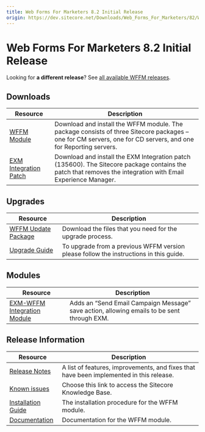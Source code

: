 ```yaml
---
title: Web Forms For Marketers 8.2 Initial Release
origin: https://dev.sitecore.net/Downloads/Web_Forms_For_Marketers/82/Web_Forms_For_Marketers_82_Initial_Version
---
```


# Web Forms For Marketers 8.2 Initial Release

  <Alert variant='warning' mb={4}>
    <AlertIcon />
    

Looking for **a different release**? See [all available WFFM releases](/downloads/Web_Forms_For_Marketers).


  </Alert>
  

## Downloads

 | Resource | Description |
 | --- | --- |
 | [WFFM Module](https://sitecoredev.azureedge.net/~/media/3C23956B4C2A455B9E13B900EE01A188.ashx?date=20161207T111814) | Download and install the WFFM module. The package consists of three Sitecore packages – one for CM servers, one for CD servers, and one for Reporting servers. |
 | [EXM Integration Patch](https://sitecoredev.azureedge.net/~/media/931EA7A73BAA4494B4CEA002ECE75E80.ashx?date=20161208T131345) | Download and install the EXM Integration patch (135600). The Sitecore package contains the patch that removes the integration with Email Experience Manager. |

## Upgrades

 | Resource | Description |
 | --- | --- |
 | [WFFM Update Package](https://sitecoredev.azureedge.net/~/media/E8C69DD680C34288BFF4918D80403E6F.ashx?date=20160825T140749) | Download the files that you need for the upgrade process. |
 | [Upgrade Guide](https://sitecoredev.azureedge.net/~/media/0FD6B6EC5E85457CA28FE93951BCD2AB.ashx?date=20160829T091224) | To upgrade from a previous WFFM version please follow the instructions in this guide. |

## Modules

 | Resource | Description |
 | --- | --- |
 | [EXM-WFFM Integration Module](https://sitecoredev.azureedge.net/~/media/0640584B33B740EBB0EB12DFB29B7C7D.ashx?date=20171005T144859) | Adds an “Send Email Campaign Message” save action, allowing emails to be sent through EXM. |

## Release Information

 | Resource | Description |
 | --- | --- |
 | [Release Notes](/downloads/Web%20Forms%20For%20Marketers/82/Web%20Forms%20For%20Marketers%2082%20Initial%20Version/Release%20Notes) | A list of features, improvements, and fixes that have been implemented in this release. |
 | [Known issues](https://kb.sitecore.net/articles/631685) | Choose this link to access the Sitecore Knowledge Base. |
 | [Installation Guide](https://sitecoredev.azureedge.net/~/media/66EE40E3B4D9441AB8BA1409D62166F9.ashx?date=20170824T091701) | The installation procedure for the WFFM module. |
 | [Documentation](https://doc.sitecore.com/developers/82/web-forms-for-marketers/en/index-en.html) | Documentation for the WFFM module. |